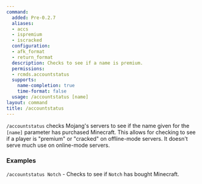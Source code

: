 ```yaml
---
command:
  added: Pre-0.2.7
  aliases:
  - accs
  - ispremium
  - iscracked
  configuration:
  - afk_format
  - return_format
  description: Checks to see if a name is premium.
  permissions:
  - rcmds.accountstatus
  supports:
    name-completion: true
    time-format: false
  usage: /accountstatus [name]
layout: command
title: /accountstatus
---
```


```/accountstatus``` checks Mojang's servers to see if the name given for the ```[name]``` parameter has purchased Minecraft.
This allows for checking to see if a player is "premium" or "cracked" on offline-mode servers. It doesn't serve much
use on online-mode servers.

### Examples

```/accountstatus Notch``` - Checks to see if ```Notch``` has bought Minecraft.
